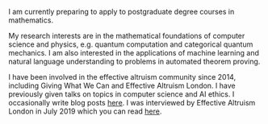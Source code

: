 I am currently preparing to apply to postgraduate degree courses in mathematics.

My research interests are in the mathematical foundations of computer science and physics, e.g. quantum computation and categorical quantum mechanics. I am also interested in the applications of machine learning and natural language understanding to problems in automated theorem proving.

I have been involved in the effective altruism community since 2014, including Giving What We Can and Effective Altruism London. I have previously given talks on topics in computer science and AI ethics. I occasionally write blog posts [here](https://hnryjmes.substack.com/). I was interviewed by Effective Altruism London in July 2019 which you can read [here](https://hnryjmes.substack.com/p/interview-effective-altruism-london).
